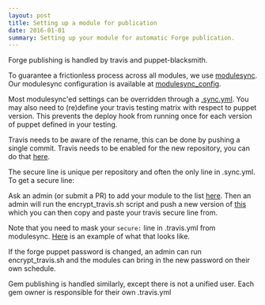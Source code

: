 ```yaml
---
layout: post
title: Setting up a module for publication
date: 2016-01-01
summary: Setting up your module for automatic Forge publication.
---
```


Forge publishing is handled by travis and puppet-blacksmith.

To guarantee a frictionless process across all modules, we use [modulesync][ms]. Our modulesync configuration is available at [modulesync_config][ms_docs].

Most modulesync'ed settings can be overridden through a [.sync.yml](https://github.com/voxpupuli/puppet-extlib/blob/master/.sync.yml). You may also need to (re)define your travis testing matrix with respect to puppet version. This prevents the deploy hook from running once for each version of puppet defined in your testing.

Travis needs to be aware of the rename, this can be done by pushing a single commit. Travis needs to be enabled for the new repository, you can do that [here](https://travis-ci.org/profile/voxpupuli).

The secure line is unique per repository and often the only line in .sync.yml. To get a secure line:

Ask an admin (or submit a PR) to add your module to the list [here](https://github.com/voxpupuli/plumbing/blob/master/share/modules). Then an admin will run the encrypt_travis.sh script and push a new version of [this](https://github.com/voxpupuli/plumbing/blob/master/share/travis_secrets) which you can then copy and paste your travis secure line from.

Note that you need to mask your ``secure:`` line in .travis.yml from modulesync. [Here](https://github.com/voxpupuli/puppet-iis/blob/f570fa84b761b0d0e0e1238abb355db47040651f/.sync.yml#L1-L3) is an example of what that looks like.

If the forge puppet password is changed, an admin can run encrypt_travis.sh and the modules can bring in the new password on their own schedule.

Gem publishing is handled similarly, except there is not a unified user. Each gem owner is responsible for their own .travis.yml

[ms]: https://github.com/voxpupuli/modulesync#modulesync
[ms_docs]: https://github.com/voxpupuli/modulesync_config#modulesync-configs
